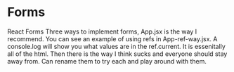 # Forms
React Forms
Three ways to implement forms, App.jsx is the way I recommend.  You can see an example of using refs in App-ref-way.jsx.  A console.log will show you what
values are in the ref.current.  It is essenitally all of the html.  Then there is the way I think sucks and everyone should stay away from.  Can rename
them to try each and play around with them.
